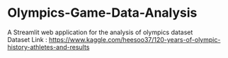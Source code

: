 # Olympics-Game-Data-Analysis
A Streamlit web application for the analysis of olympics dataset \
Dataset Link : https://www.kaggle.com/heesoo37/120-years-of-olympic-history-athletes-and-results
